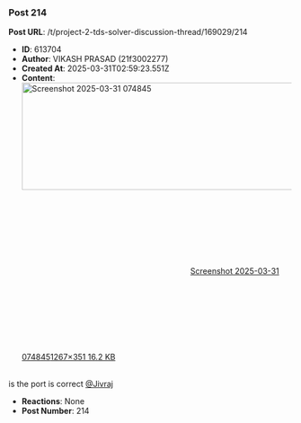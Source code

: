 ### Post 214
**Post URL**: /t/project-2-tds-solver-discussion-thread/169029/214
- **ID**: 613704
- **Author**: VIKASH PRASAD (21f3002277)
- **Created At**: 2025-03-31T02:59:23.551Z
- **Content**:  
  <div class="lightbox-wrapper"><a class="lightbox" href="https://europe1.discourse-cdn.com/flex013/uploads/iitm/original/3X/7/0/702ca0c1c6718016588008430a88c204d85447ed.png" data-download-href="/uploads/short-url/g0l5GhYBx6QlzPxrcbPTkWuK0WN.png?dl=1" title="Screenshot 2025-03-31 074845" rel="noopener nofollow ugc"><img src="https://europe1.discourse-cdn.com/flex013/uploads/iitm/original/3X/7/0/702ca0c1c6718016588008430a88c204d85447ed.png" alt="Screenshot 2025-03-31 074845" data-base62-sha1="g0l5GhYBx6QlzPxrcbPTkWuK0WN" width="690" height="191" data-dominant-color="FAF8F8"><div class="meta"><svg class="fa d-icon d-icon-far-image svg-icon" aria-hidden="true"><use href="#far-image"></use></svg><span class="filename">Screenshot 2025-03-31 074845</span><span class="informations">1267×351 16.2 KB</span><svg class="fa d-icon d-icon-discourse-expand svg-icon" aria-hidden="true"><use href="#discourse-expand"></use></svg></div></a></div><br>
is the port is correct <a class="mention" href="/u/jivraj">@Jivraj</a>
- **Reactions**: None
- **Post Number**: 214

